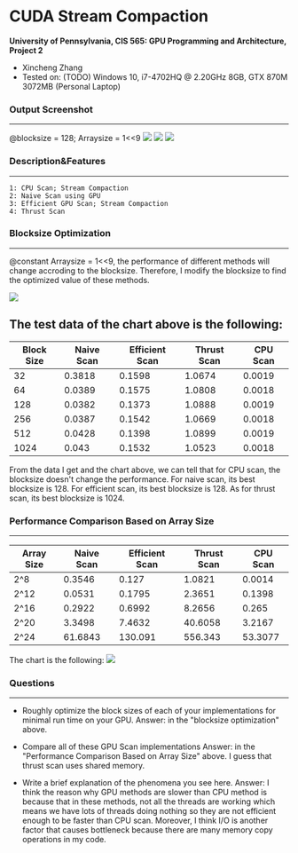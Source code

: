 CUDA Stream Compaction
======================

**University of Pennsylvania, CIS 565: GPU Programming and Architecture, Project 2**

* Xincheng Zhang
* Tested on: (TODO) Windows 10, i7-4702HQ @ 2.20GHz 8GB, GTX 870M 3072MB (Personal Laptop)

### Output Screenshot
-------------
@blocksize = 128; Arraysize = 1<<9
![](https://github.com/XinCastle/Project2-Stream-Compaction/blob/master/img/sc1.png)
![](https://github.com/XinCastle/Project2-Stream-Compaction/blob/master/img/sc2.png)
![](https://github.com/XinCastle/Project2-Stream-Compaction/blob/master/img/sc3.png)

### Description&Features
-------------
```
1: CPU Scan; Stream Compaction
2: Naive Scan using GPU
3: Efficient GPU Scan; Stream Compaction
4: Thrust Scan
```

### Blocksize Optimization
-------------
@constant Arraysize = 1<<9, the performance of different methods will change accroding to the blocksize. Therefore, I modify the blocksize to find the optimized value of these methods.

![](https://github.com/XinCastle/Project2-Stream-Compaction/blob/master/img/chart1.png)

**The test data of the chart above is the following:**
-------------
Block Size | Naive Scan | Efficient Scan | Thrust Scan | CPU Scan
---|---|---|---|---
32 | 0.3818  | 0.1598 |1.0674 |0.0019
64 | 0.0389  | 0.1575 |1.0808 |0.0018
128 | 0.0382 | 0.1373 |1.0888 |0.0019
256 | 0.0387 | 0.1542 |1.0669 |0.0018
512 | 0.0428 | 0.1398 |1.0899 |0.0019
1024 | 0.043 | 0.1532 |1.0523 |0.0018

From the data I get and the chart above, we can tell that for CPU scan, the blocksize doesn't change the performance. For naive scan, its best blocksize is 128. For efficient scan, its best blocksize is 128. As for thrust scan, its best blocksize is 1024.


### Performance Comparison Based on Array Size
-------------
Array Size | Naive Scan | Efficient Scan | Thrust Scan | CPU Scan
---|---|---|---|---
2^8 | 0.3546  | 0.127 |1.0821 |0.0014
2^12 | 0.0531  | 0.1795 |2.3651 |0.1398
2^16 | 0.2922 | 0.6992 |8.2656 |0.265
2^20 | 3.3498 | 7.4632 |40.6058 |3.2167
2^24 | 61.6843 | 130.091 |556.343 |53.3077

The chart is the following:
![](https://github.com/XinCastle/Project2-Stream-Compaction/blob/master/img/chart2.png)


### Questions
-------------
*  Roughly optimize the block sizes of each of your implementations for minimal run time on your GPU.
Answer: in the "blocksize optimization" above.

* Compare all of these GPU Scan implementations
Answer: in the "Performance Comparison Based on Array Size" above. I guess that thrust scan uses shared memory.

* Write a brief explanation of the phenomena you see here.
Answer: I think the reason why GPU methods are slower than CPU method is because that in these methods, not all the threads are working which means we have lots of threads doing nothing so they are not efficient enough to be faster than CPU scan. Moreover, I think I/O is another factor that causes bottleneck because there are many memory copy operations in my code.


